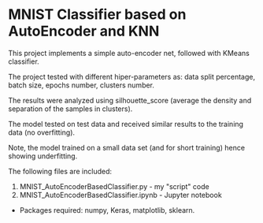 # MNIST Classifier based on AutoEncoder and KNN

This project implements a simple auto-encoder net, followed with KMeans classifier.


The project tested with different hiper-parameters as: data split percentage, batch size, epochs number, clusters number.

The results were analyzed using silhouette_score (average the density and separation of the samples in clusters).

The model tested on test data and received similar results to the training data (no overfitting).

Note, the model trained on a small data set (and for short training) hence showing underfitting. 


The following files are included:
1. MNIST_AutoEncoderBasedClassifier.py - my "script" code
2. MNIST_AutoEncoderBasedClassifier.ipynb - Jupyter notebook 
* Packages required: numpy, Keras, matplotlib, sklearn.  
 
